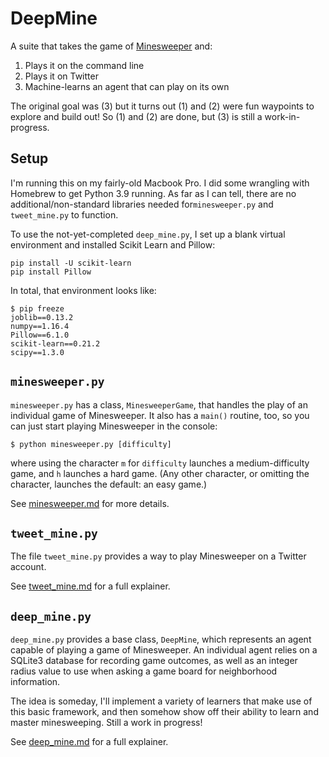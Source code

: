 # DeepMine

A suite that takes the game of
[Minesweeper](https://en.wikipedia.org/wiki/Minesweeper_(video_game)) and:

1.  Plays it on the command line
2.  Plays it on Twitter
3.  Machine-learns an agent that can play on its own

The original goal was (3) but it turns out (1) and (2) were fun waypoints to
explore and build out!  So (1) and (2) are done, but (3) is still a
work-in-progress.

## Setup

I'm running this on my fairly-old Macbook Pro.  I did some wrangling with
Homebrew to get Python 3.9 running.   As far as I can tell, there are no
additional/non-standard libraries needed for`minesweeper.py` and `tweet_mine.py`
to function.

To use the not-yet-completed `deep_mine.py`, I set up a blank virtual
environment and installed Scikit Learn and Pillow:

```
pip install -U scikit-learn
pip install Pillow
```

In total, that environment looks like:

```
$ pip freeze
joblib==0.13.2
numpy==1.16.4
Pillow==6.1.0
scikit-learn==0.21.2
scipy==1.3.0
```


## `minesweeper.py`

`minesweeper.py` has a class, `MinesweeperGame`, that handles the play of an
individual game of Minesweeper.  It also has a `main()` routine, too, so you can
just start playing Minesweeper in the console:

```
$ python minesweeper.py [difficulty]
```

where using the character `m` for `difficulty` launches a medium-difficulty
game, and `h` launches a hard game. (Any other character, or omitting the
character, launches the default: an easy game.)

See [minesweeper.md](doc/minesweeper.py) for more details.


## `tweet_mine.py`

The file `tweet_mine.py` provides a way to play Minesweeper on a Twitter
account.

See [tweet_mine.md](doc/tweet_mine.md) for a full explainer.


## `deep_mine.py`

`deep_mine.py` provides a base class, `DeepMine`, which represents an agent
capable of playing a game of Minesweeper.  An individual agent relies on a
SQLite3 database for recording game outcomes, as well as an integer radius value
to use when asking a game board for neighborhood information.

The idea is someday, I'll implement a variety of learners that make use of this
basic framework, and then somehow show off their ability to learn and master
minesweeping.  Still a work in progress!

See [deep_mine.md](doc/deep_mine.md) for a full explainer.
